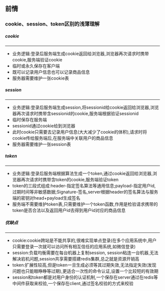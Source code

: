 ## 前情
### cookie、session、token区别的浅薄理解
##### cookie
---
  - 业务逻辑:登录后服务端生成cookie返回给浏览器,浏览器再次请求时携带cookie,服务端验证cookie
  - 临时或永久保存在客户端
  - 既可以记录用户信息也可以记录商品信息
  - 服务器需要维护一张cookie表
  
##### session
---
  - 业务逻辑:登录后服务端生成session,将sessionid给cookie返回给浏览器,浏览器再次请求时携带含sessionid的cookie,服务端根据验证sessionid
  - 临时保存在服务端
  - sessionid通过cookie给到浏览器
  - 此时cookie只需要去记录用户信息(大大减少了cookie的体积),请求时将cookie传给服务端后,在服务端中关联用户的商品信息
  - 服务器需要维护一张session表

##### token
---
  - 业务逻辑:登录后服务端根据算法生成一个token,通过cookie返回给浏览器,浏览器再次请求时携带含token的cookie,服务端验证token
  - token的三段式组成:header-指定签名算法等通用信息;payload-指定用户id,过期时间等非敏感数据;Signature-签名,server根据header的签名算法与服务端的密钥对head+payload生成签名
  - 服务端不需要维护token表,只需要维护一个token函数,作用是检验请求携带的token是否合法以及返回用户id去得到用户id对应的商品信息
  
##### 优缺点
---
  - cookie:cookie跨站是不能共享的,很难实现单点登录(在多个应用系统中,用户只需要登录一次就可以访问所有相互信任的应用系统,如微信登录)
  - session:负载均衡需要在每台机器上复制session, session粘连一台机器,无法解决宕机问题,session共享需要搭建redis集群,总之就是资源开销高
  - token:扩展性较高,但是token一旦生成必须等其过期失效,无法指定失效(发现问题也只能眼睁睁等过期),更适合一次性的命令认证,设置一个比较短的有效期
  - session和token都是对用户身份的认证机制,一个保存在server通过在redis等中间件获取来校验,一个保存在client,通过签名校验的方式来校验
